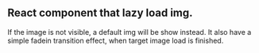 ## React component that lazy load img.
If the image is not visible, a default img will be show instead.
It also have a simple fadein transition effect, when target image load is finished.



